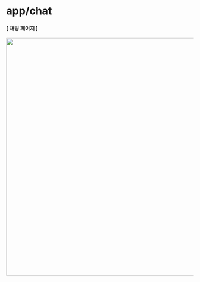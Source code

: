 # app/chat

<b>[ 채팅 페이지 ]</b>
<br />
<br />
<img src="https://github.com/team-ilpalsam/NextJS_DaelimMarket/blob/main/readme/gifs/chat.gif" width="640px" height="auto">
